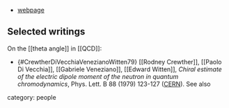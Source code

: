 

* [webpage](http://www.nordita.org/people/staff/index.php?u=divecchi)

## Selected writings

On the [[theta angle]] in [[QCD]]:

* {#CrewtherDiVecchiaVenezianoWitten79} [[Rodney Crewther]], [[Paolo Di Vecchia]], [[Gabriele Veneziano]], [[Edward Witten]], _Chiral estimate of the electric dipole moment of the neutron in quantum chromodynamics_, Phys. Lett. B 88 (1979) 123-127 ([CERN](http://cds.cern.ch/record/133382)). See also 



category: people